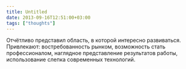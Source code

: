 ```yaml
---
title: Untitled
date: 2013-09-16T12:51:00+03:00
tags: ["thoughts"]
---
```


Отчётливо представил область, в которой интересно развиваться. Привлекают: востребованность рынком, возможность стать профессионалом, наглядное представление результатов работы, использование слепка современных технологий.
